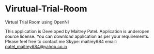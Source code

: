 # Virutual-Trial-Room
Virtual Trial Room using OpenNI

This application is Developed by Maitrey Patel. Application is underopen source license. 
You can download application as per your requirements. Please feel free to contact me 
Skype: maitrey684
email: patel_maitrey684@yahoo.co.in
